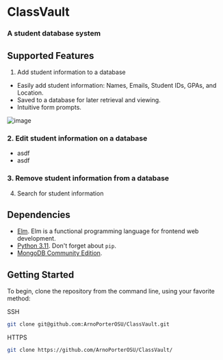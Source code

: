# ClassVault

### A student database system

## Supported Features

1. Add student information to a database
  - Easily add student information: Names, Emails, Student IDs, GPAs, and Location.
  - Saved to a database for later retrieval and viewing.
  - Intuitive form prompts. 

![image](https://github.com/SleepyHorizon/adventofcode_2022/assets/110139182/6672e311-4be6-43cf-9a41-82983e9d8e43)

### 2. Edit student information on a database
  - asdf
  - asdf

### 3. Remove student information from a database

4. Search for student information


## Dependencies

* [Elm](https://guide.elm-lang.org/install/elm.html). Elm is a functional programming language for frontend web development.
* [Python 3.11](https://www.python.org/downloads/). Don't forget about `pip`.
* [MongoDB Community Edition](https://www.mongodb.com/try/download/community).

## Getting Started

To begin, clone the repository from the command line, using your favorite method:

SSH
```bash
git clone git@github.com:ArnoPorterOSU/ClassVault.git
```

HTTPS
```bash
git clone https://github.com/ArnoPorterOSU/ClassVault/
```

